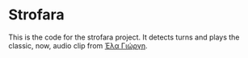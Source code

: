 # Strofara

This is the code for the strofara project. It detects turns and plays the classic, now,
audio clip from [Έλα Γιώργη](https://www.youtube.com/watch?v=jAMdqfTuIIU).
